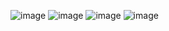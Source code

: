 ![image](https://github.com/user-attachments/assets/161966f9-727c-492b-be62-c7246d165cf2)
![image](https://github.com/user-attachments/assets/d81d5fdf-a04b-4d54-9e5a-49b5dc1bb292)
![image](https://github.com/user-attachments/assets/278eb7d2-3459-4418-b0df-8af470423a8d)
![image](https://github.com/user-attachments/assets/f825d63b-06e0-4073-936e-a3f93b266353)
